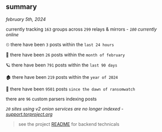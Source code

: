 
## summary
_february 5th, 2024_

currently tracking `163` groups across `299` relays & mirrors - _`100` currently online_

⏲ there have been `3` posts within the `last 24 hours`

🦈 there have been `26` posts within the `month of february`

🪐 there have been `791` posts within the `last 90 days`

🏚 there have been `219` posts within the `year of 2024`

🦕 there have been `9501` posts `since the dawn of ransomwatch`

there are `96` custom parsers indexing posts

_`20` sites using v2 onion services are no longer indexed - [support.torproject.org](https://support.torproject.org/onionservices/v2-deprecation/)_

> see the project [README](https://github.com/joshhighet/ransomwatch#ransomwatch--) for backend technicals
